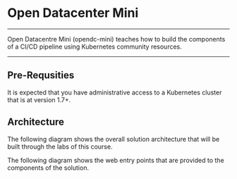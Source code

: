 # Open Datacenter Mini

---

Open Datacentre Mini (opendc-mini) teaches how to build the components of a CI/CD pipeline using Kubernetes community resources.

---

## Pre-Requsities

It is expected that you have administrative access to a Kubernetes cluster that is at version 1.7+.


## Architecture

The following diagram shows the overall solution architecture that will be built through the labs of this course.

<diagram>

The following diagram shows the web entry points that are provided to the components of the solution.

<diagram>




